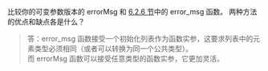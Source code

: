比较你的可变参数版本的 errorMsg 和 [6.2.6 节](../../Chapter6_%E5%87%BD%E6%95%B0/note/note_6.2.md)中的 error_msg 函数。
两种方法的优点和缺点各是什么？

> 答：error_msg 函数接受一个初始化列表作为函数实参，这要求列表中的元素类型必须相同（或者可以转换为同一个公共类型）。  
> 而 errorMsg 函数可以接受任意类型的函数实参，它更加灵活。

